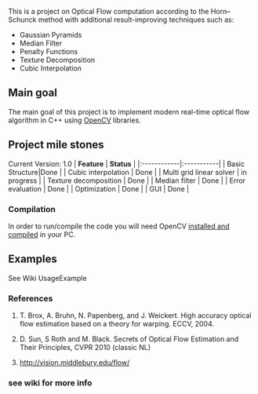 This is a project on Optical Flow computation according to the Horn–Schunck method with additional result-improving techniques such as:
  * Gaussian Pyramids
  * Median Filter
  * Penalty Functions
  * Texture Decomposition
  * Cubic Interpolation

## Main goal ##
The main goal of this project is to implement modern real-time optical flow algorithm in C++ using [OpenCV](http://opencv.willowgarage.com/wiki/) libraries.

## Project mile stones ##
Current Version: 1.0
| **Feature** | **Status** |
|:------------|:-----------|
| Basic Structure|Done        |
| Cubic interpolation | Done       |
| Multi grid linear solver | in progress |
| Texture decomposition | Done       |
| Median filter | Done       |
| Error evaluation | Done       |
| Optimization | Done       |
| GUI         | Done       |




### Compilation ###
In order to run/compile the code you will need OpenCV [installed and compiled](http://opencv.willowgarage.com/wiki/InstallGuide) in your PC.

## Examples ##
See Wiki UsageExample

### References ###
1.  T. Brox, A. Bruhn, N. Papenberg, and J. Weickert. High accuracy optical flow estimation based on a theory for warping. ECCV, 2004.

2. D. Sun, S Roth and M. Black. Secrets of Optical Flow Estimation and Their Principles, CVPR 2010  (classic NL)

3. http://vision.middlebury.edu/flow/

### see wiki for more info ###
